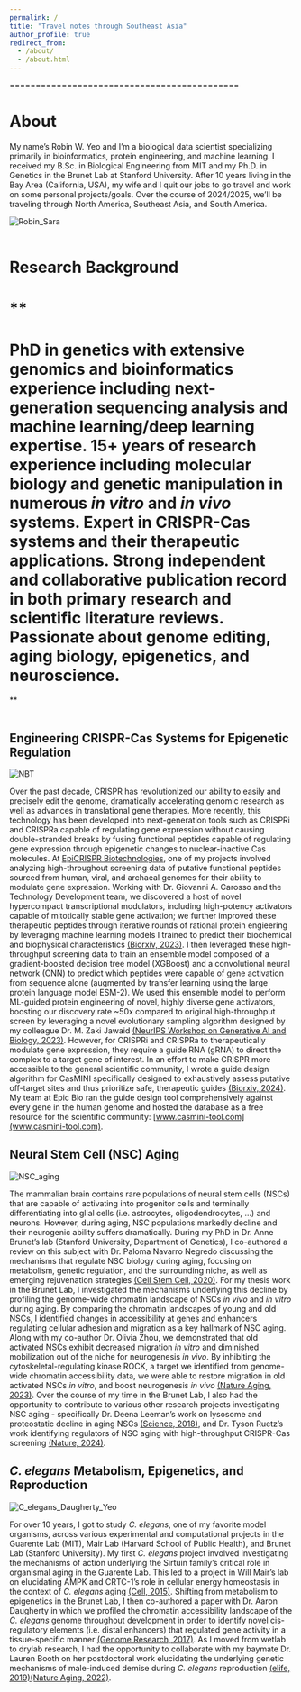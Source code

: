 ```yaml
---
permalink: /
title: "Travel notes through Southeast Asia"
author_profile: true
redirect_from: 
  - /about/
  - /about.html
---  
```


============================================


About
======

My name’s Robin W. Yeo and I’m a biological data scientist specializing primarily in bioinformatics, protein engineering, and machine learning. I received my B.Sc. in Biological Engineering from MIT and my Ph.D. in Genetics in the Brunet Lab at Stanford University. After 10 years living in the Bay Area (California, USA), my wife and I quit our jobs to go travel and work on some personal projects/goals. Over the course of 2024/2025, we’ll be traveling through North America, Southeast Asia, and South America.

![Robin_Sara](/images/Robin_Sara_2.jpeg)
<br/>
<br/>

Research Background
======

**
============================================
PhD in genetics with extensive genomics and bioinformatics experience including next-generation sequencing analysis and machine learning/deep learning expertise. 15+ years of research experience including molecular biology and genetic manipulation in numerous _in vitro_ and _in vivo_ systems. Expert in CRISPR-Cas systems and their therapeutic applications. Strong independent and collaborative publication record in both primary research and scientific literature reviews. Passionate about genome editing, aging biology, epigenetics, and neuroscience.
============================================
**
<br/>
<br/>

## Engineering CRISPR-Cas Systems for Epigenetic Regulation

![NBT](/images/Research_Summary/NeurIPS.png)
<br/>

Over the past decade, CRISPR has revolutionized our ability to easily and precisely edit the genome, dramatically accelerating genomic research as well as advances in translational gene therapies. More recently, this technology has been developed into next-generation tools such as CRISPRi and CRISPRa capable of regulating gene expression without causing double-stranded breaks by fusing functional peptides capable of regulating gene expression through epigenetic changes to nuclear-inactive Cas molecules. At [EpiCRISPR Biotechnologies](https://epicrispr.com/), one of my projects involved analyzing high-throughout screening data of putative functional peptides sourced from human, viral, and archaeal genomes for their ability to modulate gene expression. Working with Dr. Giovanni A. Carosso and the Technology Development team, we discovered a host of novel hypercompact transcriptional modulators, including high-potency activators capable of mitotically stable gene activation; we further improved these therapeutic peptides through iterative rounds of rational protein engieering by leveraging machine learning models I trained to predict their biochemical and biophysical characteristics [(Biorxiv, 2023)](https://www.biorxiv.org/content/10.1101/2023.06.02.543492v4). I then leveraged these high-throughput screening data to train an ensemble model composed of a gradient-boosted decision tree model (XGBoost) and a convolutional neural network (CNN) to predict which peptides were capable of gene activation from sequence alone (augmented by transfer learning using the large protein language model ESM-2). We used this ensemble model to perform ML-guided protein engineering of novel, highly diverse gene activators, boosting our discovery rate ~50x compared to original high-throughput screen by leveraging a novel evolutionary sampling algorithm designed by my colleague Dr. M. Zaki Jawaid [(NeurIPS Workshop on Generative AI and Biology, 2023)](https://openreview.net/pdf?id=b54p3jCgBw). However, for CRISPRi and CRISPRa to therapeutically modulate gene expression, they require a guide RNA (gRNA) to direct the complex to a target gene of interest.  In an effort to make CRISPR more accessible to the general scientific community, I wrote a guide design algorithm for CasMINI specifically designed to exhaustively assess putative off-target sites and thus prioritize safe, therapeutic guides [(Biorxiv, 2024)](https://www.biorxiv.org/content/10.1101/2023.09.17.558168v2). My team at Epic Bio ran the guide design tool comprehensively against every gene in the human genome and hosted the database as a free resource for the scientific community: [www.casmini-tool.com](www.casmini-tool.com).


## Neural Stem Cell (NSC) Aging

![NSC_aging](/images/Research_Summary/NSC_Aging.png)
<br/>

The mammalian brain contains rare populations of neural stem cells (NSCs) that are capable of activating into progenitor cells and terminally differentiating into glial cells (i.e. astrocytes, oligodendrocytes, …) and neurons. However, during aging, NSC populations markedly decline and their neurogenic ability suffers dramatically. During my PhD in Dr. Anne Brunet’s lab (Stanford University, Department of Genetics), I co-authored a review on this subject with Dr. Paloma Navarro Negredo discussing the mechanisms that regulate NSC biology during aging, focusing on metabolism, genetic regulation, and the surrounding niche, as well as emerging rejuvenation strategies [(Cell Stem Cell, 2020)](https://pubmed.ncbi.nlm.nih.gov/32726579/). For my thesis work in the Brunet Lab, I investigated the mechanisms underlying this decline by profiling the genome-wide chromatin landscape of NSCs _in vivo_ and _in vitro_ during aging. By comparing the chromatin landscapes of young and old NSCs, I identified changes in accessibility at genes and enhancers regulating cellular adhesion and migration as a key hallmark of NSC aging. Along with my co-author Dr. Olivia Zhou, we demonstrated that old activated NSCs exhibit decreased migration _in vitro_ and diminished mobilization out of the niche for neurogenesis _in vivo_. By inhibiting the cytoskeletal-regulating kinase ROCK, a target we identified from genome-wide chromatin accessibility data, we were able to restore migration in old activated NSCs _in vitro_, and boost neurogenesis _in vivo_ [(Nature Aging, 2023)](https://pubmed.ncbi.nlm.nih.gov/37443352/). Over the course of my time in the Brunet Lab, I also had the opportunity to contribute to various other research projects investigating NSC aging - specifically Dr. Deena Leeman’s work on lysosome and proteostatic decline in aging NSCs [(Science, 2018)](https://pubmed.ncbi.nlm.nih.gov/29590078/), and Dr. Tyson Ruetz’s work identifying regulators of NSC aging with high-throughput CRISPR-Cas screening [(Nature, 2024)](https://pubmed.ncbi.nlm.nih.gov/39358505/).


## _C. elegans_ Metabolism, Epigenetics, and Reproduction

![C_elegans_Daugherty_Yeo](/images/Research_Summary/C_elegans_Daugherty_Yeo.png)
<br/>

For over 10 years, I got to study _C. elegans_, one of my favorite model organisms, across various experimental and computational projects in the Guarente Lab (MIT), Mair Lab (Harvard School of Public Health), and Brunet Lab (Stanford University). My first _C. elegans_ project involved investigating the mechanisms of action underlying the Sirtuin family’s critical role in organismal aging in the Guarente Lab. This led to a project in Will Mair’s lab on elucidating AMPK and CRTC-1’s role in cellular energy homeostasis in the context of _C. elegans_ aging [(Cell, 2015)](https://pubmed.ncbi.nlm.nih.gov/25723162/). Shifting from metabolism to epigenetics in the Brunet Lab, I then co-authored a paper with Dr. Aaron Daugherty in which we profiled the chromatin accessibility landscape of the _C. elegans_ genome throughout development in order to identify novel cis-regulatory elements (i.e. distal enhancers) that regulated gene activity in a tissue-specific manner [(Genome Research, 2017)](https://pubmed.ncbi.nlm.nih.gov/29141961/). As I moved from wetlab to drylab research, I had the opportunity to collaborate with my baymate Dr. Lauren Booth on her postdoctoral work elucidating the underlying genetic mechanisms of male-induced demise during _C. elegans_ reproduction [(elife, 2019)](https://pubmed.ncbi.nlm.nih.gov/31282863/)[(Nature Aging, 2022)](https://pubmed.ncbi.nlm.nih.gov/37118502/).


